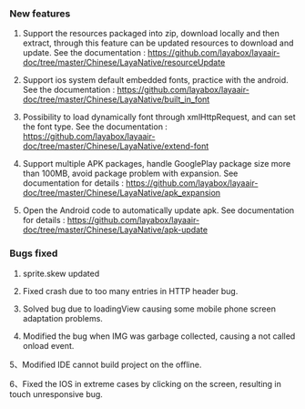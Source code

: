 ### New features

1. Support the resources packaged into zip, download locally and then extract, through this feature can be updated resources to download and update. See the documentation : https://github.com/layabox/layaair-doc/tree/master/Chinese/LayaNative/resourceUpdate


2. Support ios system default embedded fonts, practice with the android. See the documentation : https://github.com/layabox/layaair-doc/tree/master/Chinese/LayaNative/built_in_font

3. Possibility to load dynamically  font through xmlHttpRequest, and can  set the font type. See the documentation : https://github.com/layabox/layaair-doc/tree/master/Chinese/LayaNative/extend-font

4. Support multiple APK packages, handle  GooglePlay package size more than 100MB, avoid package problem with expansion. See documentation for details : 
   https://github.com/layabox/layaair-doc/tree/master/Chinese/LayaNative/apk_expansion

5. Open the Android code to automatically update apk. See documentation for details : https://github.com/layabox/layaair-doc/tree/master/Chinese/LayaNative/apk-update

### Bugs fixed

1. sprite.skew updated

2. Fixed crash due to too many entries in HTTP header bug.

3. Solved bug due to loadingView causing some mobile phone screen adaptation problems.

4. Modified the bug when IMG was garbage collected, causing a  not called onload event.

5、Modified IDE cannot build project on the offline.

6、Fixed the IOS in extreme cases by clicking on the screen, resulting in touch unresponsive bug.
